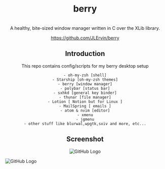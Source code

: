 <div align='center'>
    <h1>berry</h1><br>
</div>

<div align='center'>
	A healthy, bite-sized window manager written in C over the XLib library.

https://github.com/JLErvin/berry





Introduction
------------

This repo contains config/scripts for my berry desktop setup


	- oh-my-zsh [shell]
	- Starship [oh-my-zsh themes]
	- berry [window manager]
	- polybar [status bar]
	- sxhkd [general key binder]
	- thunar [file manager]
	- Lotion [ Notion but for Linux ]
	- MailSpring [ emails ]
	- atom & nvim [editor]
	- xmenu
	- jgmenu
	- other stuff like blurwal,wpgtk,sxiv and more, etc...

Screenshot
---------

![GitHub Logo](https://i.imgur.com/P8iaFKl.png) </div>
![GitHub Logo](https://i.imgur.com/JqLMWhY.png)


